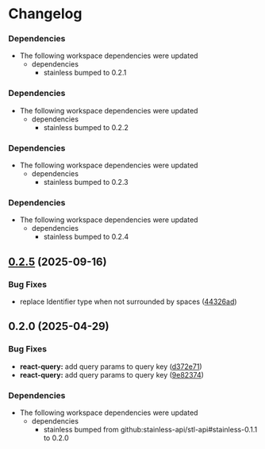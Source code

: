 # Changelog

### Dependencies

* The following workspace dependencies were updated
  * dependencies
    * stainless bumped to 0.2.1

### Dependencies

* The following workspace dependencies were updated
  * dependencies
    * stainless bumped to 0.2.2

### Dependencies

* The following workspace dependencies were updated
  * dependencies
    * stainless bumped to 0.2.3

### Dependencies

* The following workspace dependencies were updated
  * dependencies
    * stainless bumped to 0.2.4

## [0.2.5](https://github.com/stainless-api/stl-api/compare/client-v0.2.4...client-v0.2.5) (2025-09-16)


### Bug Fixes

* replace Identifier type when not surrounded by spaces ([44326ad](https://github.com/stainless-api/stl-api/commit/44326ad8e0e56acd157063ee859e2dc1d7ed9d47))

## 0.2.0 (2025-04-29)


### Bug Fixes

* **react-query:** add query params to query key ([d372e71](https://github.com/stainless-api/stl-api/commit/d372e71a73063582ab8d93e917a036df49f3b2b0))
* **react-query:** add query params to query key ([9e82374](https://github.com/stainless-api/stl-api/commit/9e823740527cccadaa12c73ecdd306e119940a9a))


### Dependencies

* The following workspace dependencies were updated
  * dependencies
    * stainless bumped from github:stainless-api/stl-api#stainless-0.1.1 to 0.2.0
